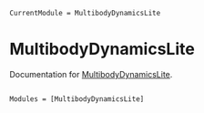 ```@meta
CurrentModule = MultibodyDynamicsLite
```

# MultibodyDynamicsLite

Documentation for [MultibodyDynamicsLite](https://github.com/gorzech/MultibodyDynamicsLite.jl).

```@index
```

```@autodocs
Modules = [MultibodyDynamicsLite]
```
